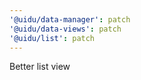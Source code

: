 ```yaml
---
'@uidu/data-manager': patch
'@uidu/data-views': patch
'@uidu/list': patch
---
```


Better list view

